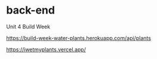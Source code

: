 # back-end
Unit 4
Build Week

https://build-week-water-plants.herokuapp.com/api/plants

https://iwetmyplants.vercel.app/
